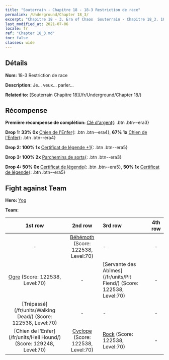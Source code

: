 ```yaml
---
title: "Souterrain - Chapitre 18 - 18-3 Restriction de race"
permalink: /Underground/Chapter 18_3/
excerpt: "Chapitre 18 - 3. Era of Chaos  Souterrain - Chapitre 18_3. 18-3 Restriction de race"
last_modified_at: 2021-07-06
locale: fr
ref: "Chapter 18_3.md"
toc: false
classes: wide
---
```


## Détails

 **Nom:** 18-3 Restriction de race

 **Description:** Je... veux... parler...

 **Related to:** [Souterrain Chapitre 18](/fr/Underground/Chapter 18/)

## Récompense

 **Première récompense de complétion:** [Clé d'argent](/ItemsFR/con_693/){: .btn .btn--era3}

 **Drop 1:** **33% 0x** [Chien de l'Enfer](/ItemsFR/unt_228/){: .btn .btn--era4}, **67% 1x** [Chien de l'Enfer](/ItemsFR/unt_228/){: .btn .btn--era4}

 **Drop 2:** **100% 1x** [Certificat de légende +1](/ItemsFR/mat_74/){: .btn .btn--era5}

 **Drop 3:** **100% 2x** [Parchemins de sorts](/ItemsFR/con_694/){: .btn .btn--era3}

 **Drop 4:** **50% 0x** [Certificat de légende](/ItemsFR/mat_67/){: .btn .btn--era5}, **50% 1x** [Certificat de légende](/ItemsFR/mat_67/){: .btn .btn--era5}


## Fight against Team
 **Hero:** [Yog](/fr/heroes/Yog/)

 **Team:**


  | 1st row | 2nd row | 3rd row | 4th row |
  |:----:|:----:|:----|:----:|
  | - | [Béhémoth](/fr/units/Behemoth/) (Score: 122538, Level:70)  | - | - |
  | [Ogre](/fr/units/Ogre/) (Score: 122538, Level:70)  | - | [Servante des Abîmes](/fr/units/Pit Fiend/) (Score: 122538, Level:70)  | - |
  | [Trépassé](/fr/units/Walking Dead/) (Score: 122538, Level:70)  | - | - | - |
  | [Chien de l'Enfer](/fr/units/Hell Hound/) (Score: 129248, Level:70)  | [Cyclope](/fr/units/Cyclops/) (Score: 122538, Level:70)  | [Rock](/fr/units/Roc/) (Score: 122538, Level:70)  | - |


